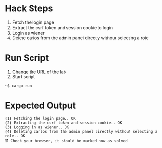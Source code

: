 # Hack Steps

1. Fetch the login page
2. Extract the csrf token and session cookie to login
3. Login as wiener
4. Delete carlos from the admin panel directly without selecting a role

# Run Script

1. Change the URL of the lab
2. Start script

```
~$ cargo run
```

# Expected Output

```
⦗1⦘ Fetching the login page.. OK
⦗2⦘ Extracting the csrf token and session cookie.. OK
⦗3⦘ Logging in as wiener.. OK
⦗4⦘ Deleting carlos from the admin panel directly without selecting a role.. OK
🗹 Check your browser, it should be marked now as solved
```
